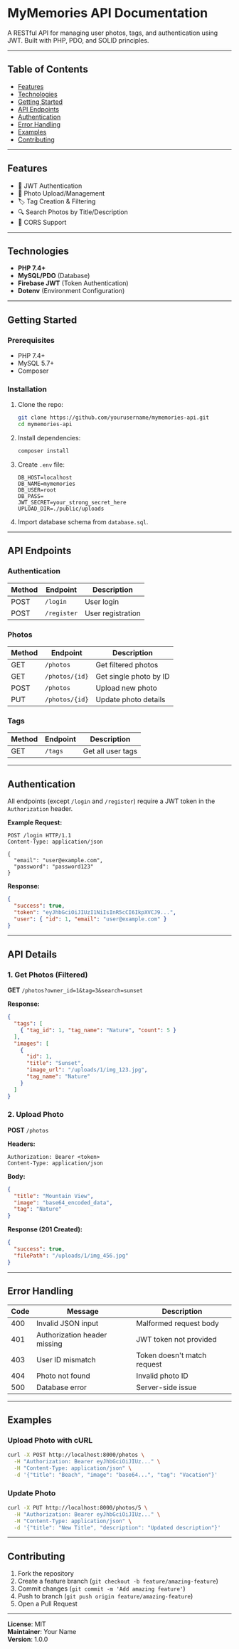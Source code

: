 # MyMemories API Documentation

A RESTful API for managing user photos, tags, and authentication using JWT. Built with PHP, PDO, and SOLID principles.

---

## Table of Contents
- [Features](#features)
- [Technologies](#technologies)
- [Getting Started](#getting-started)
- [API Endpoints](#api-endpoints)
- [Authentication](#authentication)
- [Error Handling](#error-handling)
- [Examples](#examples)
- [Contributing](#contributing)

---

## Features
- 🔐 JWT Authentication
- 📸 Photo Upload/Management
- 🏷️ Tag Creation & Filtering
- 🔍 Search Photos by Title/Description
- 🔄 CORS Support

---

## Technologies
- **PHP 7.4+**
- **MySQL/PDO** (Database)
- **Firebase JWT** (Token Authentication)
- **Dotenv** (Environment Configuration)

---

## Getting Started

### Prerequisites
- PHP 7.4+
- MySQL 5.7+
- Composer

### Installation
1. Clone the repo:
   ```bash
   git clone https://github.com/yourusername/mymemories-api.git
   cd mymemories-api
   ```
2. Install dependencies:
   ```bash
   composer install
   ```
3. Create `.env` file:
   ```env
   DB_HOST=localhost
   DB_NAME=mymemories
   DB_USER=root
   DB_PASS=
   JWT_SECRET=your_strong_secret_here
   UPLOAD_DIR=./public/uploads
   ```
4. Import database schema from `database.sql`.

---

## API Endpoints

### Authentication
| Method | Endpoint    | Description          |
|--------|-------------|----------------------|
| POST   | `/login`    | User login           |
| POST   | `/register` | User registration    |

### Photos
| Method | Endpoint       | Description                          |
|--------|----------------|--------------------------------------|
| GET    | `/photos`      | Get filtered photos                  |
| GET    | `/photos/{id}` | Get single photo by ID               |
| POST   | `/photos`      | Upload new photo                     |
| PUT    | `/photos/{id}` | Update photo details                 |

### Tags
| Method | Endpoint | Description          |
|--------|----------|----------------------|
| GET    | `/tags`  | Get all user tags    |

---

## Authentication
All endpoints (except `/login` and `/register`) require a JWT token in the `Authorization` header.

**Example Request:**
```http
POST /login HTTP/1.1
Content-Type: application/json

{
  "email": "user@example.com",
  "password": "password123"
}
```

**Response:**
```json
{
  "success": true,
  "token": "eyJhbGciOiJIUzI1NiIsInR5cCI6IkpXVCJ9...",
  "user": { "id": 1, "email": "user@example.com" }
}
```

---

## API Details

### 1. Get Photos (Filtered)
**GET** `/photos?owner_id=1&tag=3&search=sunset`

**Response:**
```json
{
  "tags": [
    { "tag_id": 1, "tag_name": "Nature", "count": 5 }
  ],
  "images": [
    {
      "id": 1,
      "title": "Sunset",
      "image_url": "/uploads/1/img_123.jpg",
      "tag_name": "Nature"
    }
  ]
}
```

### 2. Upload Photo
**POST** `/photos`

**Headers:**
```
Authorization: Bearer <token>
Content-Type: application/json
```

**Body:**
```json
{
  "title": "Mountain View",
  "image": "base64_encoded_data",
  "tag": "Nature"
}
```

**Response (201 Created):**
```json
{
  "success": true,
  "filePath": "/uploads/1/img_456.jpg"
}
```

---

## Error Handling
| Code | Message                      | Description                     |
|------|------------------------------|---------------------------------|
| 400  | Invalid JSON input           | Malformed request body          |
| 401  | Authorization header missing | JWT token not provided          |
| 403  | User ID mismatch             | Token doesn't match request     |
| 404  | Photo not found              | Invalid photo ID                |
| 500  | Database error               | Server-side issue               |

---

## Examples

### Upload Photo with cURL
```bash
curl -X POST http://localhost:8000/photos \
  -H "Authorization: Bearer eyJhbGciOiJIUz..." \
  -H "Content-Type: application/json" \
  -d '{"title": "Beach", "image": "base64...", "tag": "Vacation"}'
```

### Update Photo
```bash
curl -X PUT http://localhost:8000/photos/5 \
  -H "Authorization: Bearer eyJhbGciOiJIUz..." \
  -H "Content-Type: application/json" \
  -d '{"title": "New Title", "description": "Updated description"}'
```

---

## Contributing
1. Fork the repository
2. Create a feature branch (`git checkout -b feature/amazing-feature`)
3. Commit changes (`git commit -m 'Add amazing feature'`)
4. Push to branch (`git push origin feature/amazing-feature`)
5. Open a Pull Request

---

**License**: MIT  
**Maintainer**: Your Name  
**Version**: 1.0.0

